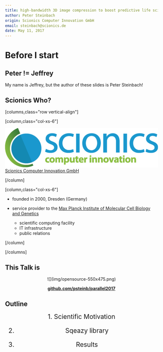 ```yaml
---
title: high-bandwidth 3D image compression to boost predictive life sciences (WIP)
author: Peter Steinbach
origin: Scionics Computer Innovation GmbH
email: steinbach@scionics.de
date: May 11, 2017
---
```



# Before I start

## Peter != Jeffrey

My name is Jeffrey, but the author of these slides is Peter Steinbach!

## Scionics Who?

[columns,class="row vertical-align"]

[column,class="col-xs-6"]

![](img/scionics_main_logo.png)  
[Scionics Computer Innovation GmbH](https://www.scionics.com/)

[/column]

[column,class="col-xs-6"]

- founded in 2000, Dresden (Germany)
- service provider to the [Max Planck Institute of Molecular Cell Biology and Genetics](https://www.mpi-cbg.de/home/)  

    - scientific computing facility
    - IT infrastructure
    - public relations

[/column]


[/columns]


## This Talk is

<center>
![](img/opensource-550x475.png)  

**[github.com/psteinb/parallel2017](https://github.com/psteinb/gtc2017)**
</center>


## Outline

<div style="font-size : 1.5em">

<center>
1. Scientific Motivation

2. Sqeazy library

3. Results
</center>

</div>

